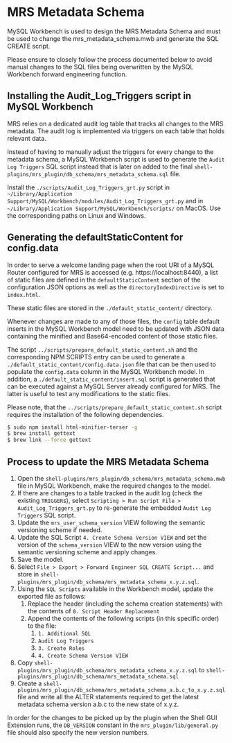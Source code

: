 <!-- Copyright (c) 2024, Oracle and/or its affiliates.

This program is free software; you can redistribute it and/or modify
it under the terms of the GNU General Public License, version 2.0,
as published by the Free Software Foundation.

This program is designed to work with certain software (including
but not limited to OpenSSL) that is licensed under separate terms, as
designated in a particular file or component or in included license
documentation.  The authors of MySQL hereby grant you an additional
permission to link the program and your derivative works with the
separately licensed software that they have either included with
the program or referenced in the documentation.

This program is distributed in the hope that it will be useful,  but
WITHOUT ANY WARRANTY; without even the implied warranty of
MERCHANTABILITY or FITNESS FOR A PARTICULAR PURPOSE.  See
the GNU General Public License, version 2.0, for more details.

You should have received a copy of the GNU General Public License
along with this program; if not, write to the Free Software Foundation, Inc.,
51 Franklin St, Fifth Floor, Boston, MA 02110-1301 USA -->

# MRS Metadata Schema

MySQL Workbench is used to design the MRS Metadata Schema and must be used to change the mrs_metadata_schema.mwb and generate the SQL CREATE script.

Please ensure to closely follow the process documented below to avoid manual changes to the SQL files being overwritten by the MySQL Workbench forward engineering function.

## Installing the Audit_Log_Triggers script in MySQL Workbench

MRS relies on a dedicated audit log table that tracks all changes to the MRS metadata. The audit log is implemented via triggers on each table that holds relevant data.

Instead of having to manually adjust the triggers for every change to the metadata schema, a MySQL Workbench script is used to generate the `Audit Log Triggers` SQL script instead that is later on added to the final `shell-plugins/mrs_plugin/db_schema/mrs_metadata_schema.sql` file.

Install the `./scripts/Audit_Log_Triggers_grt.py` script in `~/Library/Application Support/MySQL/Workbench/modules/Audit_Log_Triggers_grt.py` and in `~/Library/Application Support/MySQL/Workbench/scripts/` on MacOS. Use the corresponding paths on Linux and Windows.

## Generating the defaultStaticContent for config.data

In order to serve a welcome landing page when the root URI of a MySQL Router configured for MRS is accessed (e.g. https://localhost:8440), a list of static files are defined in the `defaultStaticContent` section of the configuration JSON options as well as the `directoryIndexDirective` is set to `index.html`.

These static files are stored in the `./default_static_content/` directory.

Whenever changes are made to any of those files, the `config` table default inserts in the MySQL Workbench model need to be updated with JSON data containing the minified and Base64-encoded content of those static files.

The script `../scripts/prepare_default_static_content.sh` and the corresponding NPM SCRIPTS entry can be used to generate a `./default_static_content/config.data.json` file that can be then used to populate the `config.data` column in the MySQL Workbench model. In addition, a `./default_static_content/insert.sql` script is generated that can be executed against a MySQL Server already configured for MRS. The latter is useful to test any modifications to the static files.

Please note, that the `../scripts/prepare_default_static_content.sh` script requires the installation of the following dependencies.

```sh
$ sudo npm install html-minifier-terser -g
$ brew install gettext
$ brew link --force gettext
```

## Process to update the MRS Metadata Schema

1. Open the `shell-plugins/mrs_plugin/db_schema/mrs_metadata_schema.mwb` file in MySQL Workbench, make the required changes to the model.
2. If there are changes to a table tracked in the audit log (check the existing `TRIGGER`s), select `Scripting > Run Script File > Audit_Log_Triggers_grt.py` to re-generate the embedded `Audit Log Triggers` SQL script.
3. Update the `mrs_user_schema_version` VIEW following the semantic versioning scheme if needed.
4. Update the SQL Script `4. Create Schema Version VIEW` and set the version of the `schema_version` VIEW to the new version using the semantic versioning scheme and apply changes.
5. Save the model.
6. Select `File > Export > Forward Engineer SQL CREATE Script...` and store in `shell-plugins/mrs_plugin/db_schema/mrs_metadata_schema_x.y.z.sql`.
7. Using the `SQL Scripts` available in the Workbench model, update the exported file as follows:
   1. Replace the header (including the schema creation statements) with the contents of `0. Script Header Replacement`
   2. Append the contents of the following scripts (in this specific order) to the file:
      1. `1. Additional SQL`
      2. `Audit Log Triggers`
      3. `3. Create Roles`
      4. `4. Create Schema Version VIEW`
8. Copy `shell-plugins/mrs_plugin/db_schema/mrs_metadata_schema_x.y.z.sql` to `shell-plugins/mrs_plugin/db_schema/mrs_metadata_schema.sql`
9. Create a `shell-plugins/mrs_plugin/db_schema/mrs_metadata_schema_a.b.c_to_x.y.z.sql` file and write all the ALTER statements required to get the latest metadata schema version a.b.c to the new state of x.y.z.

In order for the changes to be picked up by the plugin when the Shell GUI Extension runs, the `DB_VERSION` constant in the `mrs_plugin/lib/general.py` file should also specify the new version numbers.
